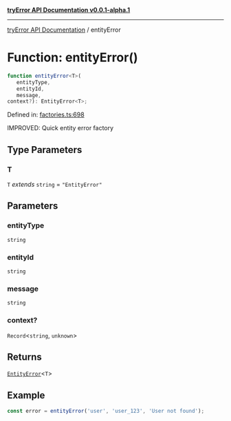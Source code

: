 [**tryError API Documentation v0.0.1-alpha.1**](../index.md)

***

[tryError API Documentation](../index.md) / entityError

# Function: entityError()

```ts
function entityError<T>(
   entityType, 
   entityId, 
   message, 
context?): EntityError<T>;
```

Defined in: [factories.ts:698](https://github.com/oconnorjohnson/tryError/blob/e3ae0308069a4fba073f4543d527ad76373db795/src/factories.ts#L698)

IMPROVED: Quick entity error factory

## Type Parameters

### T

`T` *extends* `string` = `"EntityError"`

## Parameters

### entityType

`string`

### entityId

`string`

### message

`string`

### context?

`Record`\<`string`, `unknown`\>

## Returns

[`EntityError`](../interfaces/EntityError.md)\<`T`\>

## Example

```typescript
const error = entityError('user', 'user_123', 'User not found');
```
